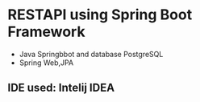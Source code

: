 # RESTAPI using Spring Boot Framework
 - Java Springbbot and database PostgreSQL
 - Spring Web,JPA
 
 <h2>IDE used: Intelij IDEA
